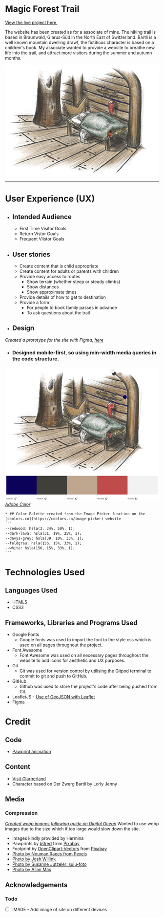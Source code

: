 # Magic Forest Trail


[View the live project here.]()

The website has been created as for a associate of mine. The hiking trail is based in Braunwald, Glarus-Süd in the North East of Switzerland. Bartli is a well known mountain dwelling drawf, the fictitious character is based on a children's book. My associate wanted to provide a website to breathe new life into the trail, and attract more visitors during the summer and autumn months. 

![Bartli sleeping](./assets/media/images/Winter_Sleep.jpg)

---

# User Experience (UX)

* ## Intended Audience
    * First Time Visitor Goals
    * Return Vistor Goals
    * Frequent Viistor Goals

* ## User stories
    * Create content that is child appropriate
    * Create content for adults or parents with children
    * Provide easy access to routes
        * Show terrain (whether steep or steady climbs)
        * Show distances
        * Show approximate times
    * Provide details of how to get to destination
    * Provide a form
        * For people to book family passes in advance
        * To ask questions about the trail 

* ## Design
*Created a prototype for the site with Figma, [here](https://www.figma.com/file/6KQhxGl6q3N0ccFwV6UxXw/PP1?node-id=0%3A1&t=Qqr2DniHOcIOQmPK-1)*

* ### Designed mobile-first, so using min-width media queries in the code structure.

![Adobe Color - Color theme from image](./assets/media/images/adobe_color_palette.png)
*[Adobe Color](https://color.adobe.com/create/image)*

    * ## Color Palette created from the Image Picker function on the [coolors.co](https://coolors.co/image-picker) website
    ```
    --redwood: hsla(3, 34%, 50%, 1);
    --dark-lava: hsla(31, 19%, 25%, 1);
    --davys-grey: hsla(39, 10%, 33%, 1);
    --feldgrau: hsla(156, 15%, 33%, 1);
    --white: hsla(156, 15%, 33%, 1);
    ```

# Technologies Used

## Languages Used
* HTML5
* CSS3

## Frameworks, Libraries and Programs Used
* Google Fonts
    * Google fonts was used to import the font to the style.css which is used on all pages throughout the project.
* Font Awesome
    * Font Awesome was used on all necessary pages throughout the website to add icons for aesthetic and UX purposes.
* Git
    * Git was used for version control by utilising the Gitpod terminal to commit to git and push to GitHub.
* GitHub
    * Github was used to store the project's code after being pushed from Git.
* LeafletJS - [Use of GeoJSON with Leaflet](https://leafletjs.com/examples/geojson/) 
* Figma


# Credit

## Code
* [Pawprint animation](https://designmodo.com/demo/stepscss/pawprints.html)

## Content
* [Visit Glarnerland](https://glarnerland.ch/de/map/detail/zwerg-bartli-erlebnisweg-9ff632fe-5eaf-45d9-a6ea-4d743635148f.html) 
* Character based on Der Zwerg Bartli by Lorly Jenny


## Media
### Compression
*[Created webp images following guide on Digital Ocean](https://www.digitalocean.com/community/tutorials/how-to-create-and-serve-webp-images-to-speed-up-your-website)*
Wanted to use webp images due to the size which if too large would slow down the site. 

* Images kindly provided by Hermina 
* Pawprints by <a href="https://pixabay.com/users/b0red-4473488/?utm_source=link-attribution&amp;utm_medium=referral&amp;utm_campaign=image&amp;utm_content=2165814">b0red</a> from <a href="https://pixabay.com//?utm_source=link-attribution&amp;utm_medium=referral&amp;utm_campaign=image&amp;utm_content=2165814">Pixabay</a>
* Footprint by <a href="https://pixabay.com/users/openclipart-vectors-30363/?utm_source=link-attribution&amp;utm_medium=referral&amp;utm_campaign=image&amp;utm_content=155457">OpenClipart-Vectors</a> from <a href="https://pixabay.com//?utm_source=link-attribution&amp;utm_medium=referral&amp;utm_campaign=image&amp;utm_content=155457">Pixabay</a>
* [Photo by Nouman Raees from Pexels](https://www.pexels.com/photo/green-trees-on-brown-soil-3670681/)
* [Photo by Josh Willink](https://www.pexels.com/photo/shallow-focus-on-blond-haired-woman-in-white-long-sleeve-shirt-carrying-a-baby-on-her-back-701016/)
* [Photo by Susanne Jutzeler, suju-foto](https://www.pexels.com/photo/two-girls-sitting-on-brown-bench-near-body-of-water-1292006/)
* [Photo by Allan Mas](https://www.pexels.com/photo/child-drawing-picture-on-concrete-block-in-grassy-yard-5623752/)

## Acknowledgements

### Todo
- [ ] IMAGE - Add image of site on different devices  

